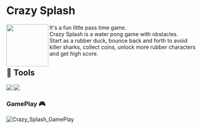 # Crazy Splash
<img align="left" height=110 width=110 src="https://github.com/van-Art/Crazy-Splash/assets/46049140/04588d7d-4fc2-4856-93fe-c2192ae14424">

It's a fun little pass time game.
</br>
Crazy Splash is a water pong game with obstacles.
</br>
Start as a rubber duck, bounce back and forth to avoid killer sharks, collect coins, unlock more rubber characters and get high score.
##   🚀 Tools
<img align="left" src="https://img.shields.io/badge/Unity-100000?style=for-the-badge&logo=unity&logoColor=white/">
<img align="left" src="https://img.shields.io/badge/C%23-239120?style=for-the-badge&logo=c-sharp&logoColor=white/">
</br>

### GamePlay 🎮

![Crazy_Splash_GamePlay](https://github.com/van-Art/Crazy-Splash/assets/46049140/4abff45a-16f8-40df-a204-0458374711d0)
